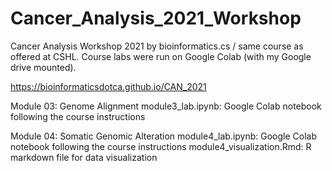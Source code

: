 # Cancer_Analysis_2021_Workshop

Cancer Analysis Workshop 2021 by bioinformatics.cs / same course as offered at CSHL. Course labs were run on Google Colab (with my Google drive mounted).

https://bioinformaticsdotca.github.io/CAN_2021

Module 03: Genome Alignment
module3_lab.ipynb: Google Colab notebook following the course instructions

Module 04: Somatic Genomic Alteration
module4_lab.ipynb: Google Colab notebook following the course instructions
module4_visualization.Rmd: R markdown file for data visualization
